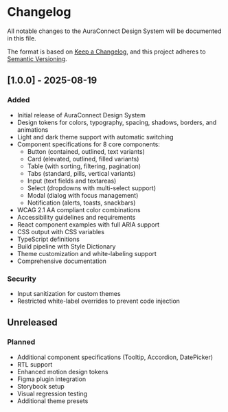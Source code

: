 # Changelog

All notable changes to the AuraConnect Design System will be documented in this file.

The format is based on [Keep a Changelog](https://keepachangelog.com/en/1.0.0/),
and this project adheres to [Semantic Versioning](https://semver.org/spec/v2.0.0.html).

## [1.0.0] - 2025-08-19

### Added
- Initial release of AuraConnect Design System
- Design tokens for colors, typography, spacing, shadows, borders, and animations
- Light and dark theme support with automatic switching
- Component specifications for 8 core components:
  - Button (contained, outlined, text variants)
  - Card (elevated, outlined, filled variants)
  - Table (with sorting, filtering, pagination)
  - Tabs (standard, pills, vertical variants)
  - Input (text fields and textareas)
  - Select (dropdowns with multi-select support)
  - Modal (dialog with focus management)
  - Notification (alerts, toasts, snackbars)
- WCAG 2.1 AA compliant color combinations
- Accessibility guidelines and requirements
- React component examples with full ARIA support
- CSS output with CSS variables
- TypeScript definitions
- Build pipeline with Style Dictionary
- Theme customization and white-labeling support
- Comprehensive documentation

### Security
- Input sanitization for custom themes
- Restricted white-label overrides to prevent code injection

## Unreleased

### Planned
- Additional component specifications (Tooltip, Accordion, DatePicker)
- RTL support
- Enhanced motion design tokens
- Figma plugin integration
- Storybook setup
- Visual regression testing
- Additional theme presets